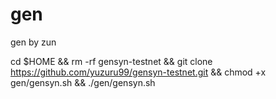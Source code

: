 # gen
gen by zun

cd $HOME && rm -rf gensyn-testnet && git clone https://github.com/yuzuru99/gensyn-testnet.git && chmod +x gen/gensyn.sh && ./gen/gensyn.sh
